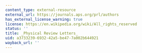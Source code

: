 ```yaml
---
content_type: external-resource
external_url: https://journals.aps.org/prl/authors
has_external_license_warning: true
license: https://en.wikipedia.org/wiki/All_rights_reserved
status: ''
title: _Physical Review Letters_
uid: a3733239-6932-42a5-be47-7a002b644921
wayback_url: ''
---
```

